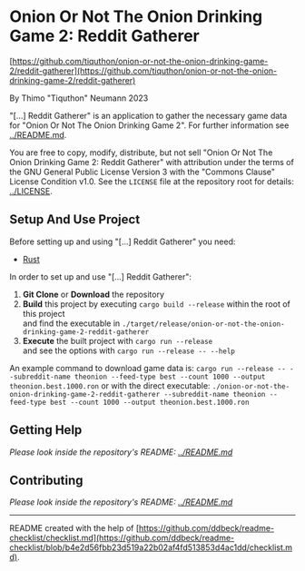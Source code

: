 # Onion Or Not The Onion Drinking Game 2: Reddit Gatherer

[https://github.com/tiquthon/onion-or-not-the-onion-drinking-game-2/reddit-gatherer](https://github.com/tiquthon/onion-or-not-the-onion-drinking-game-2/reddit-gatherer)

By Thimo "Tiquthon" Neumann 2023

"\[...\] Reddit Gatherer" is an application to gather the necessary game data for "Onion Or Not The Onion Drinking Game 2".
For further information see [../README.md](../README.md).

You are free to copy, modify, distribute, but not sell "Onion Or Not The Onion Drinking Game 2: Reddit Gatherer" with attribution under the terms of the GNU General Public License Version 3 with the "Commons Clause" License Condition v1.0.
See the `LICENSE` file at the repository root for details: [../LICENSE](../LICENSE).

## Setup And Use Project

Before setting up and using "\[...\] Reddit Gatherer" you need:
- [Rust](https://www.rust-lang.org/)

In order to set up and use "\[...\] Reddit Gatherer":
1. **Git Clone** or **Download** the repository
2. **Build** this project by executing `cargo build --release` within the root of this project\
   and find the executable in `./target/release/onion-or-not-the-onion-drinking-game-2-reddit-gatherer`
3. **Execute** the built project with `cargo run --release`\
   and see the options with `cargo run --release -- --help`

An example command to download game data is:
`cargo run --release -- --subreddit-name theonion --feed-type best --count 1000 --output theonion.best.1000.ron`
or with the direct executable:
`./onion-or-not-the-onion-drinking-game-2-reddit-gatherer --subreddit-name theonion --feed-type best --count 1000 --output theonion.best.1000.ron`

## Getting Help

*Please look inside the repository's README: [../README.md](../README.md)*

## Contributing

*Please look inside the repository's README: [../README.md](../README.md)*

---

README created with the help of [https://github.com/ddbeck/readme-checklist/checklist.md](https://github.com/ddbeck/readme-checklist/blob/b4e2d56fbb23d519a22b02af4fd513853d4ac1dd/checklist.md).
